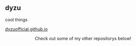 ## dyzu

cool things

[dyzuofficial.github.io](https://dyzuofficial.github.io)
 
 
 
 
<p align="center">
&nbsp;Check out some of my other repositorys below!
</p>
&nbsp;
